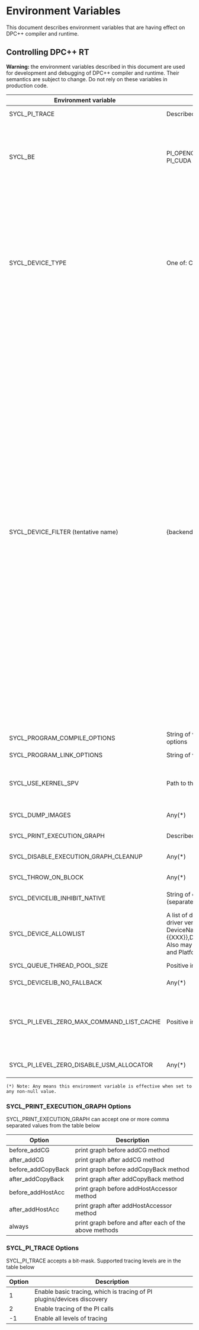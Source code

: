 # Environment Variables

This document describes environment variables that are having effect on DPC++
compiler and runtime.

## Controlling DPC++ RT

**Warning:** the environment variables described in this document are used for
development and debugging of DPC++ compiler and runtime. Their semantics are
subject to change. Do not rely on these variables in production code.

| Environment variable | Values | Description |
| -------------------- | ------ | ----------- |
| SYCL_PI_TRACE | Described [below](#sycl_pi_trace-options)  | Enable specified level of tracing for PI. |
| SYCL_BE | PI_OPENCL, PI_LEVEL_ZERO, PI_CUDA | Force SYCL RT to consider only devices of the specified backend during the device selection. We are planning to deprecate SYCL_BE environment variable in the future. The specific grace period is not decided yet. Please use the new env var SYCL_DEVICE_FILTER instead. |
| SYCL_DEVICE_TYPE | One of: CPU, GPU, ACC, HOST | Force SYCL to use the specified device type. If unset, default selection rules are applied. If set to any unlisted value, this control has no effect. If the requested device type is not found, a `cl::sycl::runtime_error` exception is thrown. If a non-default device selector is used, a device must satisfy both the selector and this control to be chosen. This control only has effect on devices created with a selector. We are planning to deprecate SYCL_DEVICE_TYPE environment variable in the future. The specific grace period is not decided yet. Please use the new env var SYCL_DEVICE_FILTER instead. |
| SYCL_DEVICE_FILTER (tentative name) | {backend:device_type:device_num} | Limits the SYCL RT to use only a subset of the system's devices. Setting this environment variable affects all of the device query functions and all of the device selectors. The value of this environment variable is a comma separated list of filters, where each filter is a triple of the form "backend:device_type:device_num" (without the quotes). Each element of the triple is optional, but each filter must have at least one value. Possible values of "backend" are "host", "level_zero", "opencl", "cuda", or "\*". Possible values of "device_type" are "host", "cpu", "gpu", "acc", or "\*". Device_num is an integer that indexes the enumeration of devices from the sycl::platform::get_device() call, where the first device in that enumeration has index zero. Assuming a filter has all three elements of the triple, it selects only those devices that come from the given backend, have the specified device type, AND have the given device index. If more than one filter is specified, the RT is restricted to the union of devices selected by all filters. The RT always includes the "host" backend and the host device regardless of the filter because the SYCL language requires this device to always be present. Therefore, including "host" in the list of filters is allowed but is unnecessary. Note that the standard selectors like gpu_selector or cpu_selector will throw an exception if the filtered list of devices does not include a device that satisfies the selector. In particular, limiting the devices to only those supported by the "level_zero" backend will cause the cpu_selector to throw an exception since that backend does not support any CPU devices. This environment variable can be used to limit loading only specified plugins into the SYCL RT. |
| SYCL_PROGRAM_COMPILE_OPTIONS | String of valid OpenCL compile options | Override compile options for all programs. |
| SYCL_PROGRAM_LINK_OPTIONS | String of valid OpenCL link options | Override link options for all programs. |
| SYCL_USE_KERNEL_SPV | Path to the SPIR-V binary | Load device image from the specified file. If runtime is unable to read the file, `cl::sycl::runtime_error` exception is thrown.|
| SYCL_DUMP_IMAGES | Any(\*) | Dump device image binaries to file. Control has no effect if SYCL_USE_KERNEL_SPV is set. |
| SYCL_PRINT_EXECUTION_GRAPH | Described [below](#sycl_print_execution_graph-options) | Print execution graph to DOT text file. |
| SYCL_DISABLE_EXECUTION_GRAPH_CLEANUP | Any(\*) | Disable cleanup of finished command nodes at host-device synchronization points. |
| SYCL_THROW_ON_BLOCK | Any(\*) | Throw an exception on attempt to wait for a blocked command.  |
| SYCL_DEVICELIB_INHIBIT_NATIVE | String of device library extensions (separated by a whitespace) | Do not rely on device native support for devicelib extensions listed in this option. |
| SYCL_DEVICE_ALLOWLIST | A list of devices and their minimum driver version following the pattern: DeviceName:{{XXX}},DriverVersion:{{X.Y.Z.W}}. Also may contain PlatformName and PlatformVersion | Filter out devices that do not match the pattern specified. Regular expression can be passed and the DPC++ runtime will select only those devices which satisfy the regex. |
| SYCL_QUEUE_THREAD_POOL_SIZE | Positive integer | Number of threads in thread pool of queue. |
| SYCL_DEVICELIB_NO_FALLBACK | Any(\*) | Disable loading and linking of device library images |
| SYCL_PI_LEVEL_ZERO_MAX_COMMAND_LIST_CACHE | Positive integer | Maximum number of oneAPI Level Zero Command lists that can be allocated with no reuse before throwing an "out of resources" error. Default is 20000, threshold may be increased based on resource availabilty and workload demand. |
| SYCL_PI_LEVEL_ZERO_DISABLE_USM_ALLOCATOR | Any(\*) | Disable USM allocator in Level Zero plugin (each memory request will go directly to Level Zero runtime) |

`(*) Note: Any means this environment variable is effective when set to any non-null value.`

### SYCL_PRINT_EXECUTION_GRAPH Options

SYCL_PRINT_EXECUTION_GRAPH can accept one or more comma separated values from the table below

| Option | Description |
| ------ | ----------- |
| before_addCG | print graph before addCG method |
| after_addCG | print graph after addCG method |
| before_addCopyBack | print graph before addCopyBack method |
| after_addCopyBack | print graph after addCopyBack method |
| before_addHostAcc | print graph before addHostAccessor method |
| after_addHostAcc | print graph after addHostAccessor method |
| always | print graph before and after each of the above methods |

### SYCL_PI_TRACE Options

SYCL_PI_TRACE accepts a bit-mask. Supported tracing levels are in the table below

| Option | Description |
| ------ | ----------- |
| 1 | Enable basic tracing, which is tracing of PI plugins/devices discovery |
| 2 | Enable tracing of the PI calls |
| -1 | Enable all levels of tracing |
